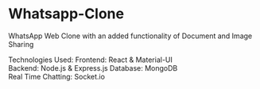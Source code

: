 # Whatsapp-Clone
WhatsApp Web Clone with an added functionality of Document and Image Sharing


Technologies Used:
    Frontend: React & Material-UI                               
    Backend: Node.js & Express.js
    Database: MongoDB                                                   
    Real Time Chatting: Socket.io
